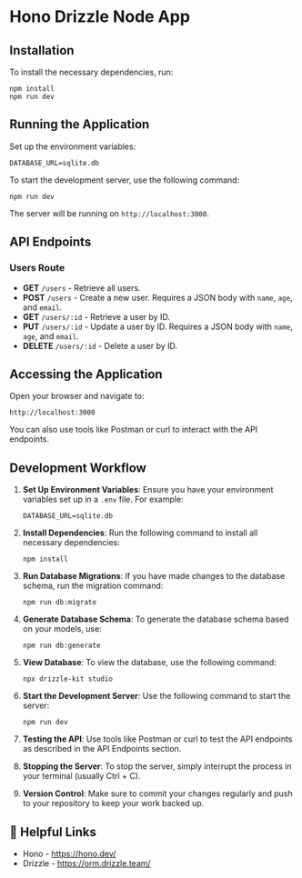 # Hono Drizzle Node App

## Installation

To install the necessary dependencies, run:

```
npm install
npm run dev
```

## Running the Application

Set up the environment variables:

```
DATABASE_URL=sqlite.db
```

To start the development server, use the following command:

```
npm run dev
```

The server will be running on `http://localhost:3000`.

## API Endpoints

### Users Route

- **GET** `/users` - Retrieve all users.
- **POST** `/users` - Create a new user. Requires a JSON body with `name`, `age`, and `email`.
- **GET** `/users/:id` - Retrieve a user by ID.
- **PUT** `/users/:id` - Update a user by ID. Requires a JSON body with `name`, `age`, and `email`.
- **DELETE** `/users/:id` - Delete a user by ID.

## Accessing the Application

Open your browser and navigate to:

```
http://localhost:3000
```

You can also use tools like Postman or curl to interact with the API endpoints.

## Development Workflow

1. **Set Up Environment Variables**: Ensure you have your environment variables set up in a `.env` file. For example:

   ```
   DATABASE_URL=sqlite.db
   ```

2. **Install Dependencies**: Run the following command to install all necessary dependencies:

   ```
   npm install
   ```

3. **Run Database Migrations**: If you have made changes to the database schema, run the migration command:

   ```
   npm run db:migrate
   ```

4. **Generate Database Schema**: To generate the database schema based on your models, use:

   ```
   npm run db:generate
   ```

5. **View Database**: To view the database, use the following command:

   ```
   npx drizzle-kit studio
   ```

6. **Start the Development Server**: Use the following command to start the server:

   ```
   npm run dev
   ```

7. **Testing the API**: Use tools like Postman or curl to test the API endpoints as described in the API Endpoints section.

8. **Stopping the Server**: To stop the server, simply interrupt the process in your terminal (usually Ctrl + C).

9. **Version Control**: Make sure to commit your changes regularly and push to your repository to keep your work backed up.

## 🔗 Helpful Links

- Hono - https://hono.dev/
- Drizzle - https://orm.drizzle.team/
